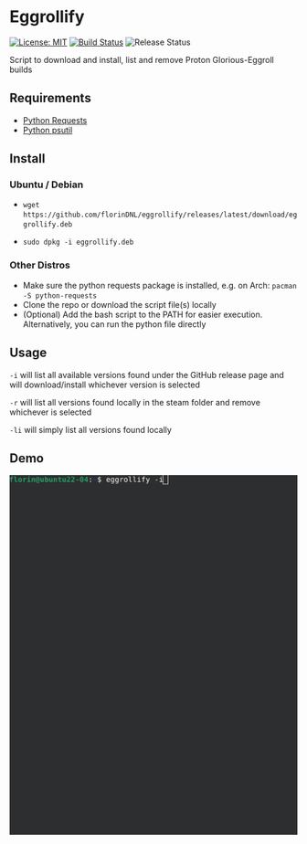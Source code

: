 # Eggrollify
[![License: MIT](https://img.shields.io/badge/License-MIT-green.svg)](https://github.com/florinDNL/eggrollify/blob/main/LICENSE) [![Build Status](https://dev.azure.com/florinDNL/eggrollify/_apis/build/status%2FflorinDNL.eggrollify?branchName=main)](https://dev.azure.com/florinDNL/eggrollify/_build/latest?definitionId=6&branchName=main) ![Release Status](https://vsrm.dev.azure.com/florinDNL/_apis/public/Release/badge/8d5fa5d3-522f-42e2-9dd3-69babfa409a9/3/4)

Script to download and install, list and remove Proton Glorious-Eggroll  builds

## Requirements

- [Python Requests](https://pypi.org/project/requests/)
- [Python psutil](https://pypi.org/project/psutil/)

## Install

### Ubuntu / Debian

- `wget https://github.com/florinDNL/eggrollify/releases/latest/download/eggrollify.deb`

- `sudo dpkg -i eggrollify.deb`

### Other Distros

- Make sure the python requests package is installed, e.g. on Arch: `pacman -S python-requests`
- Clone the repo or download the script file(s) locally
- (Optional) Add the bash script to the PATH for easier execution. Alternatively, you can run the python file directly

## Usage

`-i` will list all available versions found under the GitHub release page and will download/install whichever version is selected

`-r` will list all versions found locally in the steam folder and remove whichever is selected

`-li` will simply list all versions found locally

## Demo

<img src="assets/demo.gif" alt="drawing"/>
